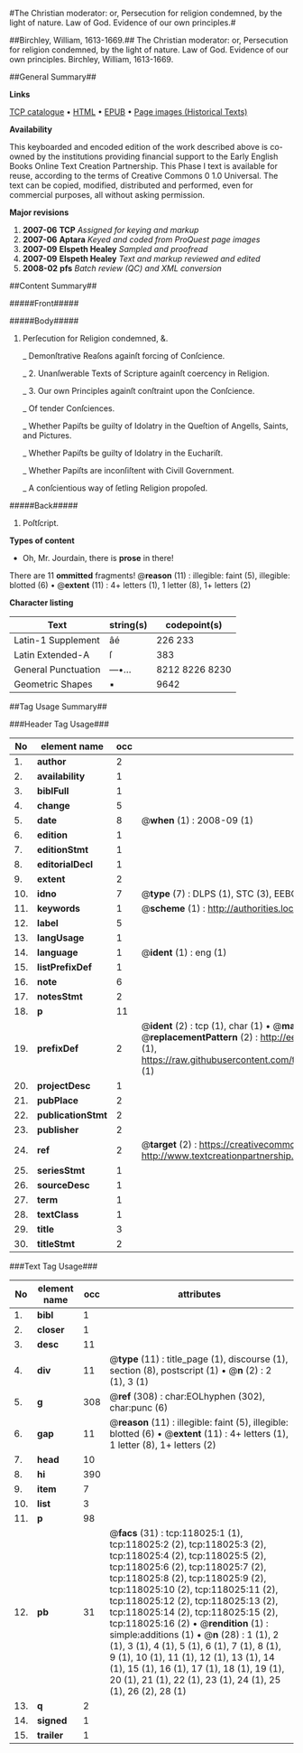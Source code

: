 #The Christian moderator: or, Persecution for religion condemned, by the light of nature. Law of God. Evidence of our own principles.#

##Birchley, William, 1613-1669.##
The Christian moderator: or, Persecution for religion condemned, by the light of nature. Law of God. Evidence of our own principles.
Birchley, William, 1613-1669.

##General Summary##

**Links**

[TCP catalogue](http://www.ota.ox.ac.uk/tcp/)  • 
[HTML](http://tei.it.ox.ac.uk/tcp/Texts-HTML/free/A75/A75807.html)  • 
[EPUB](http://tei.it.ox.ac.uk/tcp/Texts-EPUB/free/A75/A75807.epub) • 
[Page images (Historical Texts)](https://data.historicaltexts.jisc.ac.uk/view?pubId=eebo-99865774e&pageId=eebo-99865774e-118025-1)

**Availability**

This keyboarded and encoded edition of the
	       work described above is co-owned by the institutions
	       providing financial support to the Early English Books
	       Online Text Creation Partnership. This Phase I text is
	       available for reuse, according to the terms of Creative
	       Commons 0 1.0 Universal. The text can be copied,
	       modified, distributed and performed, even for
	       commercial purposes, all without asking permission.

**Major revisions**

1. __2007-06__ __TCP__ *Assigned for keying and markup*
1. __2007-06__ __Aptara__ *Keyed and coded from ProQuest page images*
1. __2007-09__ __Elspeth Healey__ *Sampled and proofread*
1. __2007-09__ __Elspeth Healey__ *Text and markup reviewed and edited*
1. __2008-02__ __pfs__ *Batch review (QC) and XML conversion*

##Content Summary##

#####Front#####

#####Body#####

1. Perſecution for Religion condemned, &.

    _ Demonſtrative Reaſons againſt forcing of Conſcience.

    _ 2. Unanſwerable Texts of Scripture againſt coercency in Religion.

    _ 3. Our own Principles againſt conſtraint upon the Conſcience.

    _ Of tender Conſciences.

    _ Whether Papiſts be guilty of Idolatry in the Queſtion of
Angells, Saints, and Pictures.

    _ Whether Papiſts be guilty of Idolatry in the Euchariſt.

    _ Whether Papiſts are inconſiſtent with Civill Government.

    _ A conſcientious way of ſetling Religion propoſed.

#####Back#####

1. Poſtſcript.

**Types of content**

  * Oh, Mr. Jourdain, there is **prose** in there!

There are 11 **ommitted** fragments! 
 @__reason__ (11) : illegible: faint (5), illegible: blotted (6)  •  @__extent__ (11) : 4+ letters (1), 1 letter (8), 1+ letters (2)

**Character listing**


|Text|string(s)|codepoint(s)|
|---|---|---|
|Latin-1 Supplement|âé|226 233|
|Latin Extended-A|ſ|383|
|General Punctuation|—•…|8212 8226 8230|
|Geometric Shapes|▪|9642|

##Tag Usage Summary##

###Header Tag Usage###

|No|element name|occ|attributes|
|---|---|---|---|
|1.|__author__|2||
|2.|__availability__|1||
|3.|__biblFull__|1||
|4.|__change__|5||
|5.|__date__|8| @__when__ (1) : 2008-09 (1)|
|6.|__edition__|1||
|7.|__editionStmt__|1||
|8.|__editorialDecl__|1||
|9.|__extent__|2||
|10.|__idno__|7| @__type__ (7) : DLPS (1), STC (3), EEBO-CITATION (1), PROQUEST (1), VID (1)|
|11.|__keywords__|1| @__scheme__ (1) : http://authorities.loc.gov/ (1)|
|12.|__label__|5||
|13.|__langUsage__|1||
|14.|__language__|1| @__ident__ (1) : eng (1)|
|15.|__listPrefixDef__|1||
|16.|__note__|6||
|17.|__notesStmt__|2||
|18.|__p__|11||
|19.|__prefixDef__|2| @__ident__ (2) : tcp (1), char (1)  •  @__matchPattern__ (2) : ([0-9\-]+):([0-9IVX]+) (1), (.+) (1)  •  @__replacementPattern__ (2) : http://eebo.chadwyck.com/downloadtiff?vid=$1&page=$2 (1), https://raw.githubusercontent.com/textcreationpartnership/Texts/master/tcpchars.xml#$1 (1)|
|20.|__projectDesc__|1||
|21.|__pubPlace__|2||
|22.|__publicationStmt__|2||
|23.|__publisher__|2||
|24.|__ref__|2| @__target__ (2) : https://creativecommons.org/publicdomain/zero/1.0/ (1), http://www.textcreationpartnership.org/docs/. (1)|
|25.|__seriesStmt__|1||
|26.|__sourceDesc__|1||
|27.|__term__|1||
|28.|__textClass__|1||
|29.|__title__|3||
|30.|__titleStmt__|2||


###Text Tag Usage###

|No|element name|occ|attributes|
|---|---|---|---|
|1.|__bibl__|1||
|2.|__closer__|1||
|3.|__desc__|11||
|4.|__div__|11| @__type__ (11) : title_page (1), discourse (1), section (8), postscript (1)  •  @__n__ (2) : 2 (1), 3 (1)|
|5.|__g__|308| @__ref__ (308) : char:EOLhyphen (302), char:punc (6)|
|6.|__gap__|11| @__reason__ (11) : illegible: faint (5), illegible: blotted (6)  •  @__extent__ (11) : 4+ letters (1), 1 letter (8), 1+ letters (2)|
|7.|__head__|10||
|8.|__hi__|390||
|9.|__item__|7||
|10.|__list__|3||
|11.|__p__|98||
|12.|__pb__|31| @__facs__ (31) : tcp:118025:1 (1), tcp:118025:2 (2), tcp:118025:3 (2), tcp:118025:4 (2), tcp:118025:5 (2), tcp:118025:6 (2), tcp:118025:7 (2), tcp:118025:8 (2), tcp:118025:9 (2), tcp:118025:10 (2), tcp:118025:11 (2), tcp:118025:12 (2), tcp:118025:13 (2), tcp:118025:14 (2), tcp:118025:15 (2), tcp:118025:16 (2)  •  @__rendition__ (1) : simple:additions (1)  •  @__n__ (28) : 1 (1), 2 (1), 3 (1), 4 (1), 5 (1), 6 (1), 7 (1), 8 (1), 9 (1), 10 (1), 11 (1), 12 (1), 13 (1), 14 (1), 15 (1), 16 (1), 17 (1), 18 (1), 19 (1), 20 (1), 21 (1), 22 (1), 23 (1), 24 (1), 25 (1), 26 (2), 28 (1)|
|13.|__q__|2||
|14.|__signed__|1||
|15.|__trailer__|1||
